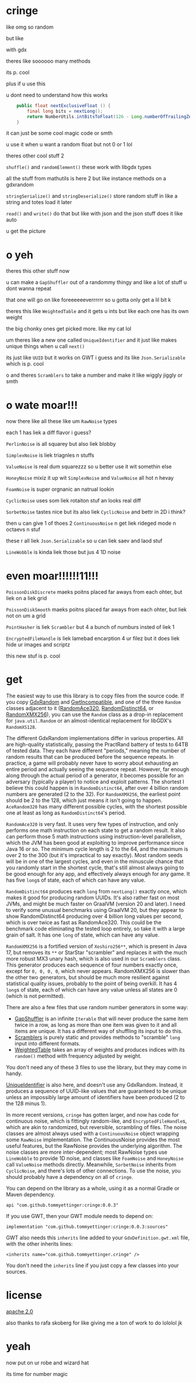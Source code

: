 # cringe

like omg so random

but like

with gdx

theres like soooooo many methods

its p. cool

plus if u use this

u dont need to understand how this works

```java
    public float nextExclusiveFloat () {
        final long bits = nextLong();
        return NumberUtils.intBitsToFloat(126 - Long.numberOfTrailingZeros(bits) << 23 | (int)(bits >>> 41));
    }
```

it can just be some cool magic code or smth

u use it when u want a random float but not 0 or 1 lol

theres other cool stuff 2

`shuffle()` and `randomElement()` these work with libgdx types

all the stuff from mathutils is here 2 but like instance methods on a gdxrandom

`stringSerialize()` and `stringDeserialize()` store random stuff in like a string and totes load it later

`read()` and `write()` do that but like with json and the json stuff does it like auto

u get the picture

# o yeh

theres this other stuff now

u can make a `GapShuffler` out of a randommy thingy and like a lot of stuff u dont wanna repeat

that one will go on like foreeeeeeverrrrrr so u gotta only get a lil bit k

theres this like `WeightedTable` and it gets u ints but like each one has its own weight

the big chonky ones get picked more. like my cat lol

um theres like a new one called `UniqueIdentifier` and it just like makes unique things when u call `next()`

its just like `UUID` but it works on GWT i guess and its like `Json.Serializable` which is p. cool

o and theres `Scramblers` to take a number and make it like wiggly jiggly or smth

# o wate moar!!!

now there like all these like um `RawNoise` types

each 1 has liek a diff flavor i guess?

`PerlinNoise` is all squarey but also liek blobby

`SimplexNoise` is liek triagnles n stuffs

`ValueNoise` is real dum squarezzz so u better use it wit somethin else

`HoneyNoise` mixiz it up wit `SimplexNoise` and `ValueNoise` all hot n hevay

`FoamNoise` is super orgnanic an natrual lookin

`CyclicNoise` uses som liek rotaiton stuf an looks real diff

`SorbetNoise` tastes nice but its also liek `CyclicNoise` and bettr in 2D i think?

then u can give 1 of thoes 2 `ContinuousNoise` n get liek rideged mode n octaevs n stuf

these r all liek `Json.Serializable` so u can liek saev and laod stuf

`LineWobble` is kinda liek those but jus 4 1D noise

# even moar!!!!!!11!!!

`PoissonDiskDiscrete` maeks poitns placed far aways from each ohter, but liek on a liek grid

`PoissonDiskSmooth` maeks poitns placed far aways from each ohter, but liek not on um a grid

`PointHasher` is liek `Scrambler` but 4 a bunch of numburs insted of liek 1

`EncryptedFileHandle` is liek lamebad encarption 4 ur filez but it does liek hide ur images and scriptz

this new stuf is p. cool

# get

The easiest way to use this library is to copy files from the source code.
If you copy [GdxRandom](src/main/java/com/github/tommyettinger/cringe/GdxRandom.java) and
[GwtIncompatible](src/main/java/com/github/tommyettinger/cringe/GwtIncompatible.java),
and one of the three `Random` classes adjacent to it
([RandomAce320](src/main/java/com/github/tommyettinger/cringe/RandomAce320.java),
[RandomDistinct64](src/main/java/com/github/tommyettinger/cringe/RandomDistinct64.java),
or [RandomXMX256](src/main/java/com/github/tommyettinger/cringe/RandomXMX256.java)), you
can use the `Random` class as a drop-in replacement for `java.util.Random` or an
almost-identical replacement for libGDX's `RandomXS128`.

The different GdxRandom implementations differ in various properties. All are high-quality statistically, passing
the PractRand battery of tests to 64TB of tested data. They each have different "periods," meaning the number of random
results that can be produced before the sequence repeats. In practice, a game will probably never have to worry about
exhausting an entire period and actually seeing the sequence repeat. However, far enough along through the actual period
of a generator, it becomes possible for an adversary (typically a player) to notice and exploit patterns. The shortest
I believe this could happen is in `RandomDistinct64`, after over 4 billion random numbers are generated (2 to the 32).
For `RandomXMX256`, the earliest point should be 2 to the 128, which just means it isn't going to happen. `AceRandom320`
has many different possible cycles, with the shortest possible one at least as long as `RandomDistinct64`'s period.

`RandomAce320` is very fast. It uses very few types of instruction, and only performs one math instruction on each state
to get a random result. It also can perform those 5 math instructions using instruction-level parallelism, which the JVM
has been good at exploiting to improve performance since Java 16 or so. The minimum cycle length is 2 to the 64, and the
maximum is over 2 to the 300 (but it's impractical to say exactly). Most random seeds will be in one of the largest
cycles, and even in the minuscule chance that you randomly start in the shortest cycle, that's still almost always going
to be good enough for any app, and effectively always enough for any game. It has five `long`s of state, each of which
can have any value.

`RandomDistinct64` produces each `long` from `nextLong()` exactly once, which makes it good for producing random UUIDs.
It's also rather fast on most JVMs, and might be much faster on GraalVM (version 20 and later). I need to verify some
unusual benchmarks using GraalVM 20, but they appear to show RandomDistinct64 producing over 4 billion long values per
second, which is over twice as fast as RandomAce320. This could be the benchmark code eliminating the tested loop
entirely, so take it with a large grain of salt. It has one `long` of state, which can have any value.

`RandomXMX256` is a fortified version of `Xoshiro256**`, which is present in Java 17, but removes its `**` or StarStar
"scrambler" and replaces it with the much more robust MX3 unary hash, which is also used in our `Scramblers` class.
This generator produces each sequence of four numbers exactly once, except for `0, 0, 0, 0`, which never appears.
RandomXMX256 is slower than the other two generators, but should be much more resilient against statistical quality
issues, probably to the point of being overkill. It has 4 `long`s of state, each of which can have any value unless all
states are 0 (which is not permitted).

There are also a few files that use random number generators in some way:

  - [GapShuffler](src/main/java/com/github/tommyettinger/cringe/GapShuffler.java) is an infinite
    `Iterable` that will never produce the same item twice in a row, as long as more than one item
    was given to it and all items are unique. It has a different way of shuffling its input to do this.
  - [Scramblers](src/main/java/com/github/tommyettinger/cringe/Scramblers.java) is 
    purely static and provides methods to "scramble" `long` input into different formats.
  - [WeightedTable](src/main/java/com/github/tommyettinger/cringe/WeightedTable.java) takes
    an array of weights and produces indices with its `random()` method with frequency adjusted by weight.

You don't need any of these 3 files to use the library, but they may come in handy.

[UniqueIdentifier](src/main/java/com/github/tommyettinger/cringe/UniqueIdentifier.java) is also here, and doesn't use
any GdxRandom. Instead, it produces a sequence of UUID-like values that are guaranteed to be unique unless an impossibly
large amount of identifiers have been produced (2 to the 128 minus 1).

In more recent versions, `cringe` has gotten larger, and now has code for continuous noise, which is fittingly
random-like, and `EncryptedFileHandle`s, which are akin to randomized, but reversible, scrambling of files.
The noise classes are almost always used with a `ContinuousNoise` object wrapping some `RawNoise` implementation.
The ContinuousNoise provides the most useful features, but the RawNoise provides the underlying algorithm. The
noise classes are more inter-dependent; most RawNoise types use `LineWobble` to provide 1D noise, and classes like
`FoamNoise` and `HoneyNoise` call `ValueNoise` methods directly. Meanwhile, `SorbetNoise` inherits from `CyclicNoise`,
and there's lots of other connections. To use the noise, you should probably have a dependency on all of `cringe`.

You can depend on the library as a whole, using it as a normal Gradle or Maven dependency.

`api "com.github.tommyettinger:cringe:0.0.3"`

If you use GWT, then your GWT module needs to depend on:

`implementation "com.github.tommyettinger:cringe:0.0.3:sources"`

GWT also needs this `inherits` line added to your `GdxDefinition.gwt.xml` file, with the other inherits lines:

`<inherits name="com.github.tommyettinger.cringe" />`

You don't need the `inherits` line if you just copy a few classes into your sources.

# license

[apache 2.0](LICENSE)

also thanks to rafa skoberg for like giving me a ton of work to do lololol jk

# yeah

now put on ur robe and wizard hat

its time for number magic
